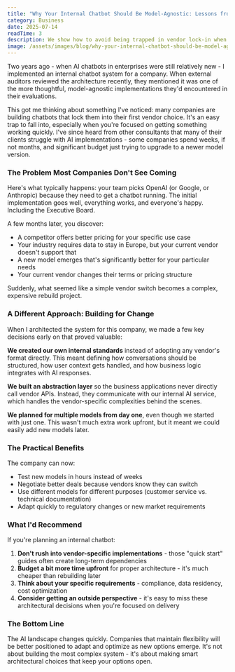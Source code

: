 ```yaml
---
title: "Why Your Internal Chatbot Should Be Model-Agnostic: Lessons from a Past Project"
category: Business
date: 2025-07-14
readTime: 3
description: We show how to avoid being trapped in vendor lock-in when building an internal chatbot in your company.
image: /assets/images/blog/why-your-internal-chatbot-should-be-model-agnostic.jpg
---
```

Two years ago - when AI chatbots in enterprises were still relatively new - I implemented an internal chatbot system for a company. When external auditors reviewed the architecture recently, they mentioned it was one of the more thoughtful, model-agnostic implementations they'd encountered in their evaluations.

This got me thinking about something I've noticed: many companies are building chatbots that lock them into their first vendor choice. It's an easy trap to fall into, especially when you're focused on getting something working quickly. I've since heard from other consultants that many of their clients struggle with AI implementations - some companies spend weeks, if not months, and significant budget just trying to upgrade to a newer model version.

### The Problem Most Companies Don't See Coming

Here's what typically happens: your team picks OpenAI (or Google, or Anthropic) because they need to get a chatbot running. The initial implementation goes well, everything works, and everyone's happy. Including the Executive Board.

A few months later, you discover:

- A competitor offers better pricing for your specific use case
- Your industry requires data to stay in Europe, but your current vendor doesn't support that
- A new model emerges that's significantly better for your particular needs
- Your current vendor changes their terms or pricing structure

Suddenly, what seemed like a simple vendor switch becomes a complex, expensive rebuild project.

### A Different Approach: Building for Change

When I architected the system for this company, we made a few key decisions early on that proved valuable:

**We created our own internal standards** instead of adopting any vendor's format directly. This meant defining how conversations should be structured, how user context gets handled, and how business logic integrates with AI responses.

**We built an abstraction layer** so the business applications never directly call vendor APIs. Instead, they communicate with our internal AI service, which handles the vendor-specific complexities behind the scenes.

**We planned for multiple models from day one**, even though we started with just one. This wasn't much extra work upfront, but it meant we could easily add new models later.

### The Practical Benefits

The company can now:

- Test new models in hours instead of weeks
- Negotiate better deals because vendors know they can switch
- Use different models for different purposes (customer service vs. technical documentation)
- Adapt quickly to regulatory changes or new market requirements

### What I'd Recommend

If you're planning an internal chatbot:

1. **Don't rush into vendor-specific implementations** - those "quick start" guides often create long-term dependencies
2. **Budget a bit more time upfront** for proper architecture - it's much cheaper than rebuilding later
3. **Think about your specific requirements** - compliance, data residency, cost optimization
4. **Consider getting an outside perspective** - it's easy to miss these architectural decisions when you're focused on delivery

### The Bottom Line

The AI landscape changes quickly. Companies that maintain flexibility will be better positioned to adapt and optimize as new options emerge. It's not about building the most complex system - it's about making smart architectural choices that keep your options open.